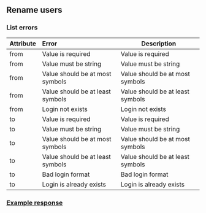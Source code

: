 ## Rename users
### List errors
| Attribute | Error                                        | Description                                                               |
|-----------|:---------------------------------------------|---------------------------------------------------------------------------|
| from      | Value is required                            | Value is required                          |
| from      | Value must be string                         | Value must be string                            |
| from      | Value should be at most <max limit> symbols  | Value should be at most <max limit> symbols                        |
| from      | Value should be at least <min limit> symbols | Value should be at least <min limit> symbols                             |
| from      | Login not exists                             | Login not exists |
| to        | Value is required                            | Value is required                            |
| to        | Value must be string                         | Value must be string                              |
| to        | Value should be at most <max limit> symbols  | Value should be at most <max limit> symbols                        |
| to        | Value should be at least <min limit> symbols | Value should be at least <min limit> symbols                             |
| to        | Bad login format                             | Bad login format                  |
| to        | Login is already exists                      | Login is already exists  |

### [Example response](https://github.com/cleverlms/integration-docs/blob/main/examples/v3/user/login_rename.json)